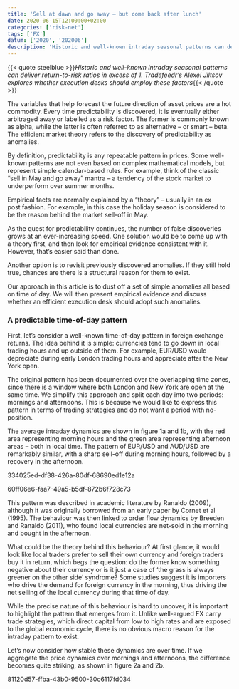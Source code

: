 ```yaml
---
title: 'Sell at dawn and go away – but come back after lunch'
date: 2020-06-15T12:00:00+02:00
categories: ['risk-net']
tags: ['FX']
datum: ['2020', '202006']
description: 'Historic and well-known intraday seasonal patterns can deliver return-to-risk ratios in excess of 1. Tradefeedr’s Alexei Jiltsov explores whether execution desks should employ these factors'
---
```


{{< quote steelblue >}}_Historic and well-known intraday seasonal patterns can deliver return-to-risk ratios in excess of 1. Tradefeedr’s Alexei Jiltsov explores whether execution desks should employ these factors_{{< /quote >}}

The variables that help forecast the future direction of asset prices are a hot commodity. Every time predictability is discovered, it is eventually either arbitraged away or labelled as a risk factor. The former is commonly known as alpha, while the latter is often referred to as alternative – or smart – beta. The efficient market theory refers to the discovery of predictability as anomalies.

By definition, predictability is any repeatable pattern in prices. Some well-known patterns are not even based on complex mathematical models, but represent simple calendar-based rules. For example, think of the classic “sell in May and go away” mantra – a tendency of the stock market to underperform over summer months.

Empirical facts are normally explained by a “theory” – usually in an ex post fashion. For example, in this case the holiday season is considered to be the reason behind the market sell-off in May.

As the quest for predictability continues, the number of false discoveries grows at an ever-increasing speed. One solution would be to come up with a theory first, and then look for empirical evidence consistent with it. However, that’s easier said than done.

Another option is to revisit previously discovered anomalies. If they still hold true, chances are there is a structural reason for them to exist.

Our approach in this article is to dust off a set of simple anomalies all based on time of day. We will then present empirical evidence and discuss whether an efficient execution desk should adopt such anomalies.

### A predictable time-of-day pattern

First, let’s consider a well-known time-of-day pattern in foreign exchange returns. The idea behind it is simple: currencies tend to go down in local trading hours and up outside of them. For example, EUR/USD would depreciate during early London trading hours and appreciate after the New York open.

The original pattern has been documented over the overlapping time zones, since there is a window where both London and New York are open at the same time. We simplify this approach and split each day into two periods: mornings and afternoons. This is because we would like to express this pattern in terms of trading strategies and do not want a period with no-position.

The average intraday dynamics are shown in figure 1a and 1b, with the red area representing morning hours and the green area representing afternoon areas – both in local time. The pattern of EUR/USD and AUD/USD are remarkably similar, with a sharp sell-off during morning hours, followed by a recovery in the afternoon.

334025ed-df38-426a-80df-68690ed1e12a

60ff06e6-faa7-49a5-b5df-872b6f728c73

This pattern was described in academic literature by Ranaldo (2009), although it was originally borrowed from an early paper by Cornet et al (1995). The behaviour was then linked to order flow dynamics by Breeden and Ranaldo (2011), who found local currencies are net-sold in the morning and bought in the afternoon.

What could be the theory behind this behaviour? At first glance, it would look like local traders prefer to sell their own currency and foreign traders buy it in return, which begs the question: do the former know something negative about their currency or is it just a case of ‘the grass is always greener on the other side’ syndrome? Some studies suggest it is importers who drive the demand for foreign currency in the morning, thus driving the net selling of the local currency during that time of day.

While the precise nature of this behaviour is hard to uncover, it is important to highlight the pattern that emerges from it. Unlike well-argued FX carry trade strategies, which direct capital from low to high rates and are exposed to the global economic cycle, there is no obvious macro reason for the intraday pattern to exist.

Let’s now consider how stable these dynamics are over time. If we aggregate the price dynamics over mornings and afternoons, the difference becomes quite striking, as shown in figure 2a and 2b.

81120d57-ffba-43b0-9500-30c6117fd034

